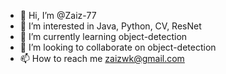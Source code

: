 - 👋 Hi, I’m @Zaiz-77
- 👀 I’m interested in Java, Python, CV, ResNet
- 🌱 I’m currently learning object-detection
- 💞️ I’m looking to collaborate on object-detection
- 📫 How to reach me zaizwk@gmail.com

<!---
Zaiz-77/Zaiz-77 is a ✨ special ✨ repository because its `README.md` (this file) appears on your GitHub profile.
You can click the Preview link to take a look at your changes.
--->
